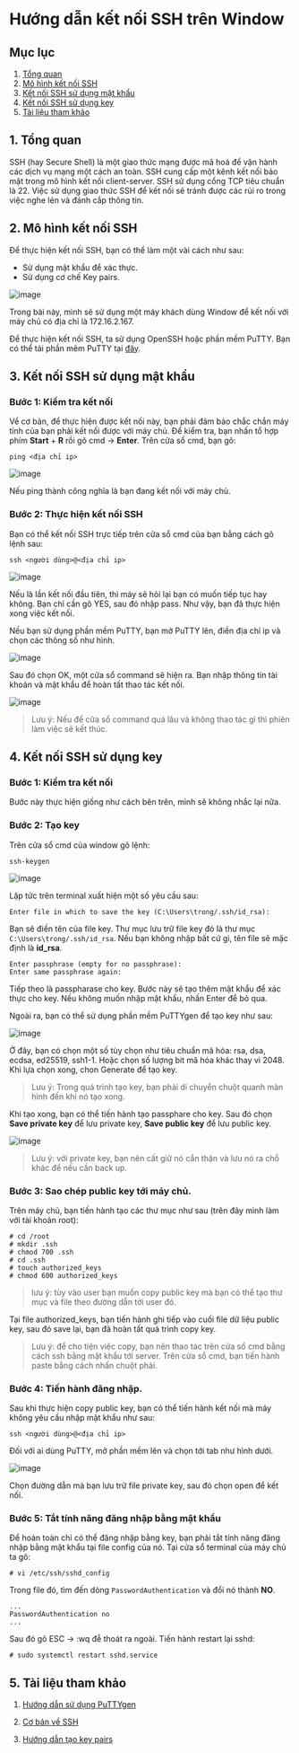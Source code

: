 Hướng dẫn kết nối SSH trên Window
===
## Mục lục
1. [Tổng quan](#1-Tổng-quan)
2. [Mô hình kết nối SSH](#2-Mô-hình-kết-nối-SSH)
3. [Kết nối SSH sử dụng mật khẩu](#3-Kết-nối-SSH-sử-dụng-mật-khẩu)
4. [Kết nối SSH sử dụng key](#4-Kết-nối-SSH-sử-dụng-key)
5. [Tài liệu tham khảo](#5-Tài-liệu-tham-khảo)
## 1. Tổng quan
SSH (hay Secure Shell) là một giao thức mạng được mã hoá để vận hành các dịch vụ mạng một cách an toàn. SSH cung cấp một kênh kết nối bảo mật trong mô hình kết nối client-server. SSH sử dụng cổng TCP tiêu chuẩn là 22. Việc sử dụng giao thức SSH để kết nối sẽ tránh được các rủi ro trong việc nghe lén và đánh cắp thông tin.

## 2. Mô hình kết nối SSH

Để thực hiện kết nối SSH, bạn có thể làm một vài cách như sau:

- Sử dụng mật khẩu để xác thực.
- Sử dụng cơ chế Key pairs.

![image](../images/ssh3.1.png)

Trong bài này, mình sẽ sử dụng một máy khách dùng Window để kết nối với máy chủ có địa chỉ là 172.16.2.167.

Để thực hiện kết nối SSH, ta sử dụng OpenSSH hoặc phần mềm PuTTY. Bạn có thể tải phần mêm PuTTY tại [đây](https://www.putty.org/).

## 3. Kết nối SSH sử dụng mật khẩu

### Bước 1: Kiểm tra kết nối

Về cơ bản, để thực hiện được kết nối này, bạn phải đảm bảo chắc chắn máy tính của bạn phải kết nối được với máy chủ. Để kiểm tra, bạn nhấn tổ hợp phím **Start** + **R** rồi gõ cmd -> **Enter**. Trên cửa sổ cmd, bạn gõ:

```
ping <địa chỉ ip>
```

![image](../images/ssh3.2.png)

Nếu ping thành công nghĩa là bạn đang kết nối với máy chủ.

### Bước 2: Thực hiện kết nối SSH

Bạn có thể kết nối SSH trực tiếp trên cửa sổ cmd của bạn bằng cách gõ lệnh sau:

```
ssh <người dùng>@<địa chỉ ip>
```

![image](../images/ssh3.3.png)

Nếu là lần kết nối đầu tiên, thì máy sẽ hỏi lại bạn có muốn tiếp tục hay không. Bạn chỉ cần gõ YES, sau đó nhập pass. Như vậy, bạn đã thực hiện xong việc kết nối.

Nếu bạn sử dụng phần mềm PuTTY, bạn mở PuTTY lên, điền địa chỉ ip và chọn các thông số như hình.

![image](../images/ssh3.4.png)

Sau đó chọn OK, một cửa sổ command sẽ hiện ra. Bạn nhập thông tin tài khoản và mật khẩu để hoàn tất thao tác kết nối.

![image](../images/ssh3.5.png)

>Lưu ý: Nếu để cửa sổ command quá lâu và không thao tác gì thì phiên làm việc sẽ kết thúc.

## 4. Kết nối SSH sử dụng key

### Bước 1: Kiểm tra kết nối 

Bước này thực hiện giống như cách bên trên, mình sẽ không nhắc lại nữa.

### Bước 2: Tạo key

Trên cửa sổ cmd của window gõ lệnh:

```
ssh-keygen
```

![image](../images/ssh3.6.png)

Lập tức trên terminal xuất hiện một số yêu cầu sau:

```
Enter file in which to save the key (C:\Users\trong/.ssh/id_rsa): 
```

Bạn sẽ điền tên của file key. Thư mục lưu trữ file key đó là thư mục `C:\Users\trong/.ssh/id_rsa`. Nếu bạn không nhập bất cứ gì, tên file sẽ mặc định là **id_rsa**.

```
Enter passphrase (empty for no passphrase): 
Enter same passphrase again: 
```

Tiếp theo là passpharase cho key. Bước này sẽ tạo thêm mật khẩu để xác thực cho key. Nếu không muốn nhập mật khẩu, nhấn Enter để bỏ qua.

Ngoài ra, bạn có thể sử dụng phần mềm PuTTYgen để tạo key như sau:

![image](../images/ssh3.7.png)

Ở đây, bạn có chọn một số tùy chọn như tiêu chuẩn mã hóa: rsa, dsa, ecdsa, ed25519, ssh1-1. Hoặc chọn số lượng bit mã hóa khác thay vì 2048. Khi lựa chọn xong, chon Generate để tạo key.

>Lưu ý: Trong quá trình tạo key, bạn phải di chuyển chuột quanh màn hình đến khi nó tạo xong.

Khi tạo xong, bạn có thể tiến hành tạo passphare cho key. Sau đó chọn **Save private key** để lưu private key, **Save public key** để lưu public key.

![image](../images/ssh3.8.png)

>Lưu ý: với private key, bạn nên cất giữ nó cẩn thận và lưu nó ra chỗ khác để nếu cần back up.

### Bước 3: Sao chép public key tới máy chủ.

Trên máy chủ, bạn tiến hành tạo các thư mục như sau (trên đây mình làm với tài khoản root):

```
# cd /root
# mkdir .ssh
# chmod 700 .ssh
# cd .ssh
# touch authorized_keys
# chmod 600 authorized_keys
```

> lưu ý: tùy vào user bạn muốn copy public key mà bạn có thể tạo thư mục và file theo đường dẫn tới user đó.

Tại file authorized_keys, bạn tiến hành ghi tiếp vào cuối file dữ liệu public key, sau đó save lại, bạn đã hoàn tất quá trình copy key.

>Lưu ý: để cho tiện việc copy, bạn nên thao tác trên cửa sổ cmd bằng cách ssh bằng mật khẩu tới server. Trên cửa sổ cmd, bạn tiến hành paste bằng cách nhấn chuột phải.

### Bước 4: Tiến hành đăng nhập.

Sau khi thực hiện copy public key, bạn có thể tiến hành kết nối mà máy không yêu cầu nhập mật khẩu như sau:
```
ssh <người dùng>@<địa chỉ ip>
```

Đối với ai dùng PuTTY, mở phần mềm lên và chọn tới tab như hình dưới.

![image](../images/ssh3.9.png)

Chọn đường dẫn mà bạn lưu trữ file private key, sau đó chọn open để kết nối.

### Bước 5: Tắt tính năng đăng nhập bằng mật khẩu

Để hoàn toàn chỉ có thể đăng nhập bằng key, bạn phải tắt tính năng đăng nhập bằng mật khẩu tại file config của nó. Tại cửa sổ terminal của máy chủ ta gõ:
```
# vi /etc/ssh/sshd_config
```

Trong file đó, tìm đến dòng `PasswordAuthentication` và đổi nó thành **NO**.
```
...
PasswordAuthentication no
...
```
Sau đó gõ ESC -> :wq đễ thoát ra ngoài. Tiến hành restart lại sshd:

```
# sudo systemctl restart sshd.service
```

## 5. Tài liệu tham khảo

1. [Hướng dẫn sử dụng PuTTYgen](https://www.ssh.com/ssh/putty/windows/puttygen)

2. [Cơ bản về SSH](https://en.wikipedia.org/wiki/Secure_Shell)

3. [Hướng dẫn tạo key pairs](https://tutorials.ubuntu.com/tutorial/tutorial-ssh-keygen-on-windows#0)